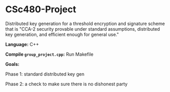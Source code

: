 # CSc480-Project
Distributed key generation for a threshold encryption and signature scheme that is "CCA-2 security provable under standard assumptions, distributed key generation, and efficient enough for general use."

**Language:** C++

**Compile `group_project.cpp`:** Run Makefile

**Goals:** 

Phase 1: standard distributed key gen

Phase 2: a check to make sure there is no dishonest party
